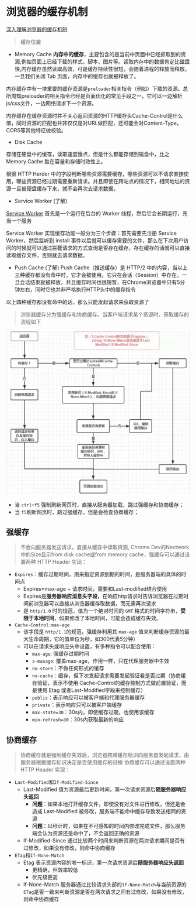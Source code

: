 # 浏览器的缓存机制

[深入理解浏览器的缓存机制](https://www.jianshu.com/p/54cc04190252)

>  缓存位置

- Memory Cache
**内存中的缓存**，主要包含的是当前中页面中已经抓取到的资源,例如页面上已经下载的样式、脚本、图片等。读取内存中的数据肯定比磁盘快,内存缓存虽然读取高效，可是缓存持续性很短，会随着进程的释放而释放。 一旦我们关闭 Tab 页面，内存中的缓存也就被释放了。

内存缓存中有一块重要的缓存资源是`preloader`相关指令（例如<link rel="prefetch">）下载的资源。总所周知preloader的相关指令已经是页面优化的常见手段之一，它可以一边解析js/css文件，一边网络请求下一个资源。

内存缓存在缓存资源时并不关心返回资源的HTTP缓存头Cache-Control是什么值，同时资源的匹配也并非仅仅是对URL做匹配，还可能会对Content-Type，CORS等其他特征做校验。

- Disk Cache

存储在硬盘中的缓存，读取速度慢点，但是什么都能存储到磁盘中，比之 Memory Cache 胜在容量和存储时效性上。

根据 HTTP Herder 中的字段判断哪些资源需要缓存，哪些资源可以不请求直接使用，哪些资源已经过期需要重新请求。并且即使在跨站点的情况下，相同地址的资源一旦被硬盘缓存下来，就不会再次去请求数据。

- Service Worker (了解)

[Service Worker](https://www.bookstack.cn/read/webapi-tutorial/docs-service-worker.md) 首先是一个运行在后台的 Worker 线程，然后它会长期运行，充当一个服务

Service Worker 实现缓存功能一般分为三个步骤：首先需要先注册 Service Worker，然后监听到 install 事件以后就可以缓存需要的文件，那么在下次用户访问的时候就可以通过拦截请求的方式查询是否存在缓存，存在缓存的话就可以直接读取缓存文件，否则就去请求数据。

- Push Cache (了解)
Push Cache（推送缓存）是 HTTP/2 中的内容，当以上三种缓存都没有命中时，它才会被使用。它只在会话（Session）中存在，一旦会话结束就被释放，并且缓存时间也很短暂，在Chrome浏览器中只有5分钟左右，同时它也并非严格执行HTTP头中的缓存指令

以上四种缓存都没有命中的话，那么只能发起请求来获取资源了

> 浏览器缓存分为强缓存和协商缓存。当客户端请求某个资源时，获取缓存的流程如下

![缓存流程](./asset/img.png)

- 当 `ctrl+f5` 强制刷新网页时，直接从服务器加载，跳过强缓存和协商缓存；
- 当 `f5`刷新网页时，跳过强缓存，但是会检查协商缓存；

## 强缓存
> 不会向服务器发送请求，直接从缓存中读取资源, Chrome Dev的Nextwork中的Size显示from disk cache或from memory cache，强缓存可以通过设置两种 HTTP Header 实现：

- `Expires`：缓存过期时间，用来指定资源到期的时间，是服务器端的具体的时间点
  - Expires=max-age + 请求时间，需要和Last-modified结合使用
  - Expires是**服务器响应消息头字段**，在响应http请求时告诉浏览器在过期时间前浏览器可以直接从浏览器缓存取数据，而无需再次请求
  - 是 `http/1.0` 时的规范，值为一个绝对时间的 `GMT` 格式的时间字符串，**受限于本地时间**，如果修改了本地时间，可能会造成缓存失效。
- `Cache-Control:max-age`
  - 该字段是 `http/1.1`的规范，强缓存利用其 `max-age` 值来判断缓存资源的最大生命周期，它的值单位为秒，如300代表5分钟）
  - 可以在请求头或响应头中设置，有多种指令可以配合使用：
    - `max-age`: 强缓存过期时间
    - `s-maxage`: 覆盖max-age，作用一样，只在代理服务器中生效
    - `no-store`：不做任何形式的缓存
    - `no-cache`：缓存，但下次发起请求需要发起验证看是否过期（协商缓存验证，表示不使用 Cache-Control的缓存控制方式做前置验证，而是使用 Etag 或者Last-Modified字段来控制缓存）
    - `public`：表示响应可以被客户端和代理服务器缓存
    - `private`：表示响应只可以被客户端缓存
    - `max-state=30`：30s内，即使缓存过期，也使用该缓存
    - `min-refresh=30`：30s内获取最新的响应

## 协商缓存
> 协商缓存就是强制缓存失效后，浏览器携带缓存标识向服务器发起请求，由服务器根据缓存标识决定是否使用缓存的过程
> 协商缓存可以通过设置两种 HTTP Header 实现：

- `Last-Modified`和`If-Modified-Since`
  - Last-Modified 值为资源最后更新时间，第一次请求资源后**随服务器响应头返回**
    - **问题**：如果本地打开缓存文件，即使没有对文件进行修改，但还是会造成 Last-Modified 被修改，服务端不能命中缓存导致发送相同的资源
    - **问题**：以秒计时，如果在不可感知的时间内修改完成文件，那么服务端会认为资源还是命中了，不会返回正确的资源
  - If-Modified-Since 通过比较两个时间来判断资源在两次请求期间是否有过修改，如果没有修改，则命中协商缓存
- `ETag`和`If-None-Match`
  - Etag 表示资源内容的唯一标识，第一次请求资源后**随服务器响应头返回**
    - 更精确，但效率较低
    - 优先级更高
  - If-None-Match 服务器通过比较请求头部的`If-None-Match`与当前资源的`ETag`是否一致来判断资源是否在两次请求之间有过修改，如果没有修改，则命中协商缓存

